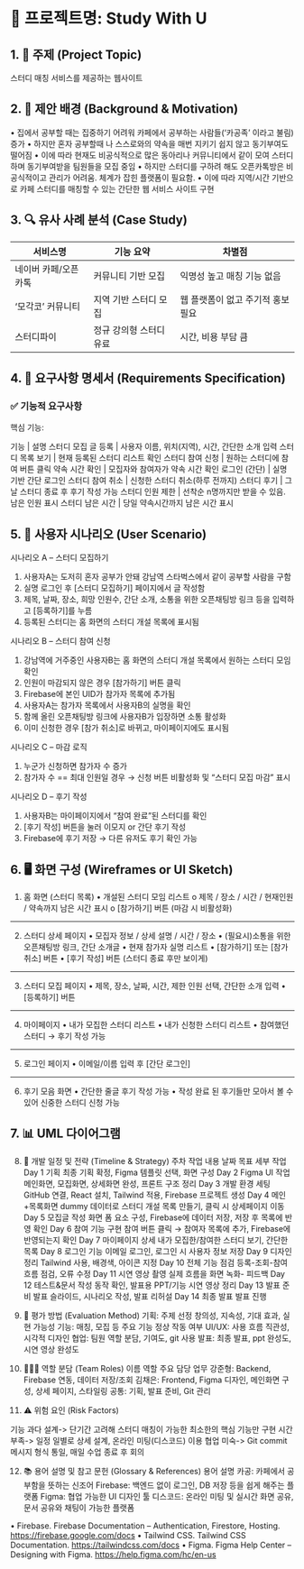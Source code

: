 # 📘 프로젝트명: Study With U

## 1. 🧩 주제 (Project Topic)
스터디 매칭 서비스를 제공하는 웹사이트

## 2. 📌 제안 배경 (Background & Motivation)
•	집에서 공부할 때는 집중하기 어려워 카페에서 공부하는 사람들(‘카공족’ 이라고 불림) 증가
•	하지만 혼자 공부할때 나 스스로와의 약속을 매번 지키기 쉽지 않고 동기부여도 떨어짐
•	이에 따라 현재도 비공식적으로 많은 동아리나 커뮤니티에서 같이 모여 스터디하며 동기부여받을 팀원들을 모집 중임
•	하지만 스터디를 구하려 해도 오픈카톡방은 비공식적이고 관리가 어려움. 체계가 잡힌 플랫폼이 필요함.
•	이에 따라 지역/시간 기반으로 카페 스터디를 매칭할 수 있는 간단한 웹 서비스 사이트 구현

## 3. 🔍 유사 사례 분석 (Case Study)
| 서비스명 | 기능 요약 | 차별점 |
|--------|------|-----------|
| 네이버 카페/오픈카톡 | 커뮤니티 기반 모집 | 익명성 높고 매칭 기능 없음 |
| ‘모각코’ 커뮤니티 | 지역 기반 스터디 모집 | 웹 플랫폼이 없고 주기적 홍보 필요 |
| 스터디파이 | 정규 강의형 스터디 유료 | 시간, 비용 부담 큼 |

## 4. 📄 요구사항 명세서 (Requirements Specification)

### ✅ 기능적 요구사항

핵심 기능:

기능	| 설명
스터디 모집 글 등록	| 사용자 이름, 위치(지역), 시간, 간단한 소개 입력
스터디 목록 보기 |	현재 등록된 스터디 리스트 확인
스터디 참여 신청 | 원하는 스터디에 참여 버튼 클릭
약속 시간 확인 |	모집자와 참여자가 약속 시간 확인 
로그인 (간단)	| 실명 기반 간단 로그인
스터디 참여 취소 | 신청한 스터디 취소(하루 전까지)
스터디 후기 | 그날 스터디 종료 후 후기 작성 가능
스터디 인원 제한 | 선착순 n명까지만 받을 수 있음. 남은 인원 표시
스터디 남은 시간 | 당일 약속시간까지 남은 시간 표시


## 5. 👥 사용자 시나리오 (User Scenario)

시나리오 A – 스터디 모집하기
1.	사용자A는 도저히 혼자 공부가 안돼 강남역 스타벅스에서 같이 공부할 사람을 구함
2.	실명 로그인 후 [스터디 모집하기] 페이지에서 글 작성함
3.	제목, 날짜, 장소, 희망 인원수, 간단 소개, 소통을 위한 오픈채팅방 링크 등을 입력하고 [등록하기]를 누름
4.	등록된 스터디는 홈 화면의 스터디 개설 목록에 표시됨

시나리오 B – 스터디 참여 신청
1.	강남역에 거주중인 사용자B는 홈 화면의 스터디 개설 목록에서 원하는 스터디 모임 확인
2.	인원이 마감되지 않은 경우 [참가하기] 버튼 클릭
3.	Firebase에 본인 UID가 참가자 목록에 추가됨
4.	사용자A는 참가자 목록에서 사용자B의 실명을 확인
5.	함께 올린 오픈채팅방 링크에 사용자B가 입장하면 소통 활성화
6.	이미 신청한 경우 [참가 취소]로 바뀌고, 마이페이지에도 표시됨

시나리오 C – 마감 로직
1.	누군가 신청하면 참가자 수 증가
2.	참가자 수 == 최대 인원일 경우 → 신청 버튼 비활성화 및 “스터디 모집 마감” 표시

시나리오 D – 후기 작성
1.	사용자B는 마이페이지에서 “참여 완료”된 스터디를 확인
2.	[후기 작성] 버튼을 눌러 이모지 or 간단 후기 작성
3.	Firebase에 후기 저장 → 다른 유저도 후기 확인 가능

## 6. 🖥 화면 구성 (Wireframes or UI Sketch)

1.	홈 화면 (스터디 목록)
•	개설된 스터디 모임 리스트
o	제목 / 장소 / 시간 / 현재인원 / 약속까지 남은 시간 표시
o	[참가하기] 버튼 (마감 시 비활성화)
________________________________________
2.	스터디 상세 페이지
•	모집자 정보 / 상세 설명 / 시간 / 장소
•	(필요시)소통을 위한 오픈채팅방 링크, 간단 소개글
•	현재 참가자 실명 리스트
•	[참가하기] 또는 [참가 취소] 버튼
•	[후기 작성] 버튼 (스터디 종료 후만 보이게)
________________________________________

3.	스터디 모집 페이지
•	제목, 장소, 날짜, 시간, 제한 인원 선택, 간단한 소개 입력
•	[등록하기] 버튼
________________________________________
4.	마이페이지
•	내가 모집한 스터디 리스트
•	내가 신청한 스터디 리스트
•	참여했던 스터디 → 후기 작성 가능
________________________________________
5.	로그인 페이지
•	이메일/이름 입력 후 [간단 로그인]
________________________________________
6.	후기 모음 화면
•	간단한 줄글 후기 작성 가능
•	작성 완료 된 후기들만 모아서 볼 수 있어 신중한 스터디 신청 가능


## 7. 📊 UML 다이어그램





8. 📆 개발 일정 및 전략 (Timeline & Strategy)
주차	작업 내용
날짜	목표	세부 작업
Day 1	기획 	최종 기획 확정, Figma 템플릿 선택, 화면 구성
Day 2	Figma UI 작업	메인화면, 모집화면, 상세화면 완성, 프론트 구조 정리 
Day 3	개발 환경 세팅	GitHub 연결, React 설치, Tailwind 적용, Firebase 프로젝트 생성
Day 4	메인+목록화면 	dummy 데이터로 스터디 개설 목록 만들기, 클릭 시 상세페이지 이동
Day 5	모집글 작성 화면	폼 요소 구성, Firebase에 데이터 저장, 저장 후 목록에 반영 확인
Day 6	참여 기능 구현	참여 버튼 클릭 → 참여자 목록에 추가, Firebase에 반영되는지 확인
Day 7	마이페이지 상세	내가 모집한/참여한 스터디 보기, 간단한 목록 
Day 8	로그인 기능 	이메일 로그인, 로그인 시 사용자 정보 저장
Day 9	디자인 정리	Tailwind 사용, 배경색, 아이콘 지정
Day 10	전체 기능 점검	등록-조회-참여 흐름 점검, 오류 수정
Day 11	시연 영상 촬영 	실제 흐름을 화면 녹화- 피드백
Day 12	테스트&문서 작성	동작 확인, 발표용 PPT/기능 시연 영상 정리
Day 13	발표 준비	발표 슬라이드, 시나리오 작성, 발표 리허설
Day 14	최종 발표	발표 진행


9. 🧪 평가 방법 (Evaluation Method)
기획: 주제 선정 창의성, 지속성, 기대 효과, 실현 가능성
기능: 매칭, 모집 등 주요 기능 정상 작동 여부
UI/UX: 사용 흐름 직관성, 시각적 디자인
협업: 팀원 역할 분담, 기여도, git 사용
발표: 최종 발표, ppt 완성도, 시연 영상 완성도


10. 👨‍👩‍👧 역할 분담 (Team Roles)
이름 역할	주요 담당 업무
강준형: Backend, Firebase 연동, 데이터 저장/조회
김채은: Frontend, Figma 디자인, 메인화면 구성, 상세 페이지, 스타일링
공통: 기획, 발표 준비, Git 관리


11. ⚠️ 위험 요인 (Risk Factors)

기능 과다 설계-> 단기간 고려해 스터디 매칭이 가능한 최소한의 핵심 기능만 구현
시간 부족-> 일정 일별로 상세 설계, 온라인 미팅(디스코드) 이용
협업 미숙-> Git commit 메시지 형식 통일, 매일 수업 종료 후 회의 


12. 📚 용어 설명 및 참고 문헌 (Glossary & References)
용어 설명
카공: 카페에서 공부함을 뜻하는 신조어
Firebase: 백엔드 없이 로그인, DB 저장 등을 쉽게 해주는 플랫폼
Figma: 협업 가능한 UI 디자인 툴
디스코드: 온라인 미팅 및 실시간 화면 공유, 문서 공유와 채팅이 가능한 플랫폼

•  Firebase. Firebase Documentation – Authentication, Firestore, Hosting. https://firebase.google.com/docs
•  Tailwind CSS. Tailwind CSS Documentation. https://tailwindcss.com/docs
•  Figma. Figma Help Center – Designing with Figma. https://help.figma.com/hc/en-us

